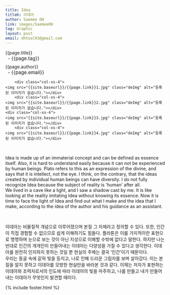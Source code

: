 ```yaml
---
title: Idea
titleK: 이데아
author: Saemee OH
link: images/SaemeeOH
tag: Graphic
layout: post
email: dhtoal93@gmail.com
---	
```


<div class="container">

<div class="deDep">
{{page.title}}<br>
<p style="font-size:15px; margin:0px; padding:0px 0px 0px 8px; margin:0px 0px 8px 0px;">- {{page.tag}}</p>
{{page.author}}<br>
<p style="font-size:15px; margin:0px; padding:0px 0px 0px 8px;">- {{page.email}}</p>
</div>


<div class="row" class="imgcolor">
	
		<div class="col-xs-4">
	<img src="{{site.baseurl}}/{{page.link}}1.jpg" class="deImg" alt="등록된 이미지가 없습니다."></div>
		<div class="col-xs-4">
	<img src="{{site.baseurl}}/{{page.link}}2.jpg" class="deImg" alt="등록된 이미지가 없습니다."></div>
	<div class="col-xs-4">
	<img src="{{site.baseurl}}/{{page.link}}3.jpg" class="deImg" alt="등록된 이미지가 없습니다."></div>
		<div class="col-xs-4">
	<img src="{{site.baseurl}}/{{page.link}}4.jpg" class="deImg" alt="등록된 이미지가 없습니다."></div>
	
</div>
<br>

<div class="det lato">



Idea is made up of an immaterial concept and can be defined as essence itself.
Also, it is hard to understand easily because it can not be experienced by human beings. Plato refers to this as an expression of the divine, and says that it is intellect, not the eye. I think, on the contrary, that the ideas created by individual human beings can have diversity. I do not fully recognize Idea because the subject of reality is 'human' after all.
<br>
We lived in a cave like a light, and I saw a shadow cast by me. It is like looking at the reality imitating Idea without knowing its essence. Now it is time to face the light of Idea and find out what I make and the idea that I make, according to the idea of the author and his guidance as an assistant.



</div>

<br>

<div class="noto">

이데아는 비물질적 개념으로 이루어졌으며 본질 그 자체라고 정의할 수 있다. 또한, 인간이 직접 경험할 수 없으므로 쉽게 이해하기도 힘들다. 플라톤은 이를 가지적이란 표현으로 명명하며 눈으로 보는 것이 아닌 지성으로 이해할 수밖에 없다고 말한다. 하지만 나는 반대로 인간의 개개인이 만들어내는 이데아는 다양성을 가질 수 있다고 생각한다. 이데아를 완전히 인지하지 못하는 것일 뿐 현실의 주체는 결국 ‘인간’이기 때문이다.
<br>
우리는 동굴 속에 같혀 빛을 등지고, 나로 인해 드리운 그림자를 보며 살아갔다. 이는 본질을 알지 못하고 이데아를 모방한 현실만을 바라본 것과 같다. 이제는 저자가 표현하는 이데아와 조력자로서의 인도에 따라 이데아의 빛을 마주하고, 나를 만들고 내가 만들어내는 이데아가 무엇인지 발견할 때이다.

</div>
 {% include footer.html %}